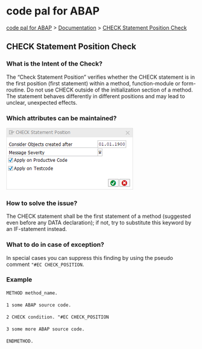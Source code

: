 # code pal for ABAP

[code pal for ABAP](../../README.md) > [Documentation](../check_documentation.md) > [CHECK Statement Position Check](check-statement-position.md)

## CHECK Statement Position Check

### What is the Intent of the Check?

The “Check Statement Position” verifies whether the CHECK statement is in the first position (first statement) within a method, function-module or form-routine.
Do not use CHECK outside of the initialization section of a method. The statement behaves differently in different positions and may lead to unclear, unexpected effects.

### Which attributes can be maintained?

![Attributes](./imgs/check_statement_position.png)

### How to solve the issue?

The CHECK statement shall be the first statement of a method (suggested even before any DATA declaration); if not, try to substitute this keyword by an IF-statement instead.

### What to do in case of exception?

In special cases you can suppress this finding by using the pseudo comment `"#EC CHECK_POSITION`.

### Example

```abap
METHOD method_name.

1 some ABAP source code.

2 CHECK condition. "#EC CHECK_POSITION

3 some more ABAP source code.

ENDMETHOD.
```
